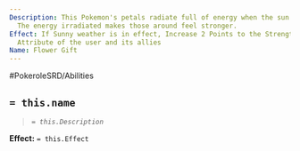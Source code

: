 ```yaml
---
Description: This Pokemon's petals radiate full of energy when the sun shines bright.
  The energy irradiated makes those around feel stronger.
Effect: If Sunny weather is in effect, Increase 2 Points to the Strength and Sp.Defense
  Attribute of the user and its allies
Name: Flower Gift
---
```


#PokeroleSRD/Abilities

## `= this.name`

> *`= this.Description`*

**Effect:** `= this.Effect`
